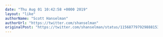 ```yaml
---
date: "Thu Aug 01 10:42:58 +0000 2019"
layout: "like"
authorName: "Scott Hanselman"
authorUrl: "https://twitter.com/shanselman"
originalPost: "https://twitter.com/shanselman/status/1156877979298881536"
---
```

